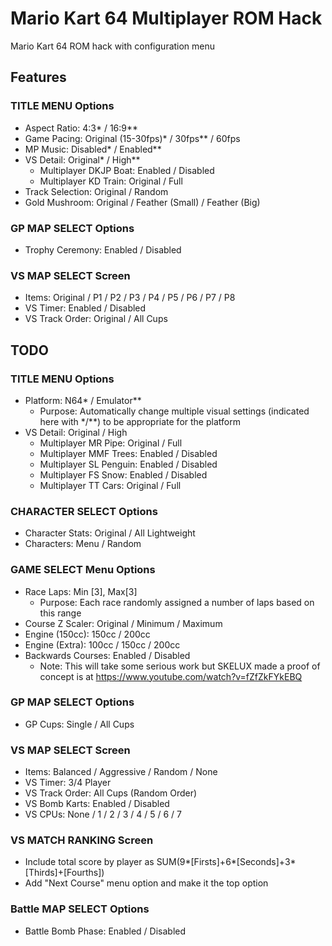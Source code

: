 # Mario Kart 64 Multiplayer ROM Hack
Mario Kart 64 ROM hack with configuration menu

## Features
### TITLE MENU Options
- Aspect Ratio: 4:3* / 16:9**
- Game Pacing: Original (15-30fps)* / 30fps** / 60fps
- MP Music: Disabled* / Enabled**
- VS Detail: Original* / High**
  - Multiplayer DKJP Boat: Enabled / Disabled
  - Multiplayer KD Train: Original / Full
- Track Selection: Original / Random
- Gold Mushroom: Original / Feather (Small) / Feather (Big)

### GP MAP SELECT Options
- Trophy Ceremony: Enabled / Disabled

### VS MAP SELECT Screen
- Items: Original / P1 / P2 / P3 / P4 / P5 / P6 / P7 / P8
- VS Timer: Enabled / Disabled
- VS Track Order: Original / All Cups

## TODO
### TITLE MENU Options
- Platform: N64* / Emulator**
	- Purpose: Automatically change multiple visual settings (indicated here with */**) to be appropriate for the platform
- VS Detail: Original / High
  - Multiplayer MR Pipe: Original / Full
  - Multiplayer MMF Trees: Enabled / Disabled
  - Multiplayer SL Penguin: Enabled / Disabled
  - Multiplayer FS Snow: Enabled / Disabled
  - Multiplayer TT Cars: Original / Full

### CHARACTER SELECT Options
- Character Stats: Original / All Lightweight
- Characters: Menu / Random

### GAME SELECT Menu Options
- Race Laps: Min [3], Max[3]
	- Purpose: Each race randomly assigned a number of laps based on this range
- Course Z Scaler: Original / Minimum / Maximum
- Engine (150cc): 150cc / 200cc
- Engine (Extra): 100cc / 150cc / 200cc
- Backwards Courses: Enabled / Disabled
	- Note: This will take some serious work but SKELUX made a proof of concept is at https://www.youtube.com/watch?v=fZfZkFYkEBQ

### GP MAP SELECT Options
- GP Cups: Single / All Cups

### VS MAP SELECT Screen
- Items: Balanced / Aggressive / Random / None
- VS Timer: 3/4 Player
- VS Track Order: All Cups (Random Order)
- VS Bomb Karts: Enabled / Disabled
- VS CPUs: None / 1 / 2 / 3 / 4 / 5 / 6 / 7

### VS MATCH RANKING Screen
- Include total score by player as SUM(9*[Firsts]+6*[Seconds]+3*[Thirds]+[Fourths])
- Add "Next Course" menu option and make it the top option

### Battle MAP SELECT Options
- Battle Bomb Phase: Enabled / Disabled
